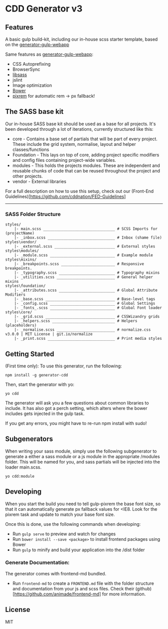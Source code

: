 
# CDD Generator v3

## Features

A basic gulp build-kit, including our in-house scss starter template, based on the [generator-gulp-webapp](https://github.com/yeoman/generator-gulp-webapp)

Same features as [generator-gulp-webapp](https://github.com/yeoman/generator-gulp-webapp):

* CSS Autoprefixing
* BrowserSync
* [libsass](http://libsass.org)
* jslint
* Image optimization
* [Bower](http://bower.io)
* [pixrem](https://github.com/gummesson/gulp-pixrem) for automatic rem -> px fallback!

## The SASS base kit

Our in-house SASS base kit should be used as a base for all projects. It's been developed through a lot of iterations, currently structured like this:

* core - Contains a base set of partials that will be part of every project. These include the grid system, normalise, layout and helper classes/functions
* Foundation - This lays on top of core, adding project specific modifiers and config files containing project-wide variables.
* modules - This holds the projects modules. These are independent and reusable chunks of code that can be reused throughout the project and other projects.
* vendor - External libraries

For a full description on how to use this setup, check out our (Front-End Guidelines)[https://github.com/cddnation/FED-Guidelines]

---

### SASS Folder Structure

````
styles/
    |- main.scss ________________________________ # SCSS Imports for (projectName)
    |- _inbox.scss ______________________________ # Inbox (shame file)
styles\vendor/
    |- _external.scss ___________________________ # External styles
styles\modules/
    |- _module.scss _____________________________ # Example module
styles\mixins/
    |- _breakpoints.scss ________________________ # Responsive breakpoints.
    |- _typography.scss _________________________ # Typography mixins
    |- _utilities.scss __________________________ # General helper mixins
styles\foundation/
    |- _attributes.scss _________________________ # Global Attribute Modifiers
    |- _base.scss _______________________________ # Base-level tags
    |- _config.scss _____________________________ # Global Settings
    |- _fonts_.scss _____________________________ # Global Font loader
styles\core/
    |- _grid.scss _______________________________ # CSSWizandry grids
    |- _helpers.scss ____________________________ # Helpers (placeholders)
    |- _normalise.scss __________________________ # normalize.css v3.0.0 | MIT License | git.io/normalize
    |- _print.scss ______________________________ # Print media styles
````


## Getting Started

(First time only): To use this generator, run the following:

    npm install -g generator-cdd

Then, start the generator with yo: 

    yo cdd

The generator will ask you a few questions about common libraries to include. It has also got a perch setting, which alters where the bower includes gets injected in the gulp task.

If you get any errors, you might have to re-run npm install with sudo!

## Subgenerators

When writing your sass module, simply use the following subgenerator to generate a either a sass module or a js module in the appropriate /modules folder. This will be named for you, and sass partials will be injected into the loader main.scss.

    yo cdd:module


## Developing

When you start the build you need to tell gulp-pixrem the base font size, so that it can automatically generate px fallback values for <IE8. Look for the pixrem task and update to match your base font size.

Once this is done, use the following commands when developing:

- Run `gulp serve` to preview and watch for changes
- Run `bower install --save <package>` to install frontend packages using Bower
- Run `gulp` to minify and build your application into the /dist folder


### Generate Documentation:

The generator comes with frontend-md bundled.

- Run `frontend-md` to create a `FRONTEND.md` file with the folder structure and documentation from your js and scss files. Check their (github)[https://github.com/animade/frontend-md] for more information.

## License

MIT
